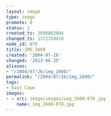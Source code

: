 ```yaml
---
layout: image
type: image
promote: 0
status: 1
created_ts: 1090862004
changed_ts: 1372159410
node_id: 878
title: IMG_2600
created: '2004-07-26'
changed: '2013-06-25'
aliases:
- "/2004/07/26/img_2600/"
permalink: "/2004/07/26/img_2600/"
tags:
- East Cape
images:
- - src: image/images/img_2600-878.jpg
    name: img_2600-878.jpg
---
```


